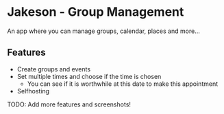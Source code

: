# Jakeson - Group Management

An app where you can manage groups, calendar, places and more...

## Features

* Create groups and events
* Set multiple times and choose if the time is chosen
  * You can see if it is worthwhile at this date to make this appointment
* Selfhosting

TODO: Add more features and screenshots!
